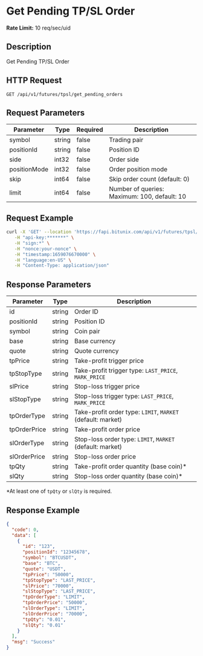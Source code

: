 # Get Pending TP/SL Order

**Rate Limit:** 10 req/sec/uid

## Description
Get Pending TP/SL Order

## HTTP Request
`GET /api/v1/futures/tpsl/get_pending_orders`

## Request Parameters

| Parameter | Type | Required | Description |
|-----------|------|----------|-------------|
| symbol | string | false | Trading pair |
| positionId | string | false | Position ID |
| side | int32 | false | Order side |
| positionMode | int32 | false | Order position mode |
| skip | int64 | false | Skip order count (default: 0) |
| limit | int64 | false | Number of queries: Maximum: 100, default: 10 |

## Request Example

```bash
curl -X 'GET' --location 'https://fapi.bitunix.com/api/v1/futures/tpsl/get_pending_orders?symbol=BTCUSDT' \
   -H "api-key:*******" \
   -H "sign:*" \
   -H "nonce:your-nonce" \
   -H "timestamp:1659076670000" \
   -H "language:en-US" \
   -H "Content-Type: application/json"
```

## Response Parameters

| Parameter | Type | Description |
|-----------|------|-------------|
| id | string | Order ID |
| positionId | string | Position ID |
| symbol | string | Coin pair |
| base | string | Base currency |
| quote | string | Quote currency |
| tpPrice | string | Take-profit trigger price |
| tpStopType | string | Take-profit trigger type: `LAST_PRICE`, `MARK_PRICE` |
| slPrice | string | Stop-loss trigger price |
| slStopType | string | Stop-loss trigger type: `LAST_PRICE`, `MARK_PRICE` |
| tpOrderType | string | Take-profit order type: `LIMIT`, `MARKET` (default: market) |
| tpOrderPrice | string | Take-profit order price |
| slOrderType | string | Stop-loss order type: `LIMIT`, `MARKET` (default: market) |
| slOrderPrice | string | Stop-loss order price |
| tpQty | string | Take-profit order quantity (base coin)* |
| slQty | string | Stop-loss order quantity (base coin)* |

*At least one of `tpQty` or `slQty` is required.

## Response Example

```json
{
  "code": 0,
  "data": [
    {
      "id": "123",
      "positionId": "12345678",
      "symbol": "BTCUSDT",
      "base": "BTC",
      "quote": "USDT",
      "tpPrice": "50000",
      "tpStopType": "LAST_PRICE",
      "slPrice": "70000",
      "slStopType": "LAST_PRICE",
      "tpOrderType": "LIMIT",
      "tpOrderPrice": "50000",
      "slOrderType": "LIMIT",
      "slOrderPrice": "70000",
      "tpQty": "0.01",
      "slQty": "0.01"
    }
  ],
  "msg": "Success"
}
```